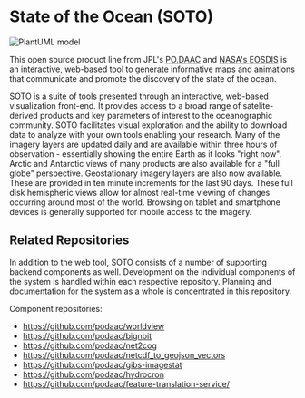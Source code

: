 # State of the Ocean (SOTO)

![PlantUML model](http://www.plantuml.com/plantuml/svg/5SoniS8m30RW_atn621MJvKDKi02GjOHtyMIJ_wLh0zKN_Uj4np8VlpTcicHLVztOCmxKV1LtWrxld9gY1lKKCGx3Q_CGe_jkL7dPZGTlepmceB5JuspwLN6hrtLwjSF)

This open source product line from JPL's [PO.DAAC](https://podaac.jpl.nasa.gov/) and [NASA's EOSDIS](https://www.earthdata.nasa.gov/eosdis) is an interactive, web-based tool to generate informative maps and animations that communicate and promote the discovery of the state of the ocean.

SOTO is a suite of tools presented through an interactive, web-based visualization front-end. It provides access to a broad range of satelite-derived products and key parameters of interest to the oceanographic community. SOTO facilitates visual exploration and the ability to download data to analyze with your own tools enabling your research. Many of the imagery layers are updated daily and are available within three hours of observation - essentially showing the entire Earth as it looks "right now". Arctic and Antarctic views of many products are also available for a "full globe" perspective. Geostationary imagery layers are also now available. These are provided in ten minute increments for the last 90 days. These full disk hemispheric views allow for almost real-time viewing of changes occurring around most of the world. Browsing on tablet and smartphone devices is generally supported for mobile access to the imagery.

## Related Repositories

In addition to the web tool, SOTO consists of a number of supporting backend components as well. Development on the individual components of the system is handled within each respective repository. Planning and documentation for the system as a whole is concentrated in this repository.

Component repositories:
- https://github.com/podaac/worldview
- https://github.com/podaac/bignbit
- https://github.com/podaac/net2cog
- https://github.com/podaac/netcdf_to_geojson_vectors
- https://github.com/podaac/gibs-imagestat
- https://github.com/podaac/hydrocron
- https://github.com/podaac/feature-translation-service/
